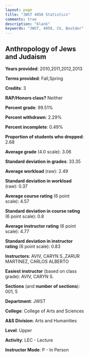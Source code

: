 ```yaml
---
layout: page
title: "JWST 4050 Statistics"
comments: true
description: "blank"
keywords: "JWST, 4050, CU, Boulder"
--- 
```

<head>
<script src="https://ajax.googleapis.com/ajax/libs/jquery/2.1.3/jquery.min.js"></script>
<script src="https://dl.dropboxusercontent.com/s/pc42nxpaw1ea4o9/highcharts.js?dl=0"></script>
<!-- <script src="../assets/js/highcharts.js"></script> -->
<style type="text/css">@font-face {
	font-family: "Bebas Neue";
	src: url(https://www.filehosting.org/file/details/544349/BebasNeue%20Regular.otf) format("opentype");
	}
	h1.Bebas { 
		font-family: "Bebas Neue", Verdana, Tahoma;
	}
</style>
</head>
<body>
	<div id="container" style="float: right; width: 45%; height: 88%; margin-left: 2.5%; margin-right: 2.5%;"></div>
	<script language="JavaScript">
		$(document).ready(function() {
		var chart = {type: 'column'};
		var title = {text: 'Grade Distribution'};
		var xAxis = {categories: ['A','B','C','D','F'],crosshair: true};
		var yAxis = {min: 0,title: {text: 'Percentage'}};
		var tooltip = {headerFormat: '<center><b><span style="font-size:20px">{point.key}</span></b></center>',
		               pointFormat: '<td style="padding:0"><b>{point.y:.1f}%</b></td>',
		               footerFormat: '</table>',shared: true,useHTML: true};
		var plotOptions = {column: {pointPadding: 0.0,borderWidth: 0}};  
		var credits = {enabled: false};var series= [{name: 'Percent',data: [31.25,47.22,16.67,2.78,2.08,]}];
		var json = {};
		json.chart = chart;
		json.title = title;
		json.tooltip = tooltip;
		json.xAxis = xAxis;
		json.yAxis = yAxis;  
		json.series = series;
		json.plotOptions = plotOptions;  
		json.credits = credits;
		$('#container').highcharts(json);
	});
	</script>
</body>
			   
## Anthropology of Jews and Judaism

**Years provided**: 2010,2011,2012,2013

**Terms provided**: Fall,Spring

**Credits**: 3

**RAP/Honors class?** Neither

**Percent grade**: 99.51%

**Percent withdrawn**: 2.29%

**Percent incomplete**: 0.49%

**Proportion of students who dropped**: 2.68

**Average grade** (4.0 scale): 3.06

**Standard deviation in grades**: 33.35

**Average workload** (raw): 2.49

**Standard deviation in workload** (raw): 0.37

**Average course rating** (6 point scale): 4.57

**Standard deviation in course rating** (6 point scale): 0.8

**Average instructor rating** (6 point scale): 4.77

**Standard deviation in instructor rating** (6 point scale): 0.83

**Instructors**: AVIV, CARYN S.,ZARUR MARTINEZ, CARLOS ALBERTO

**Easiest instructor** (based on class grade): AVIV, CARYN S.

**Sections** (and **number of sections**): 001, 5

**Department**: JWST

**College**: College of Arts and Sciences

**A&S Division**: Arts and Humanities

**Level**: Upper

**Activity**: LEC - Lecture

**Instructor Mode**: P  - In Person